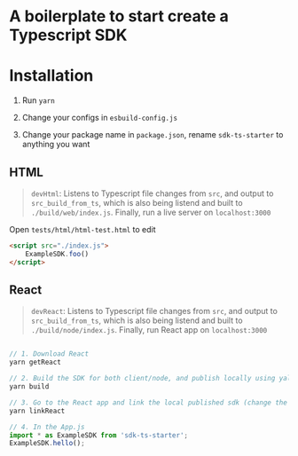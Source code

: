 # A boilerplate to start create a Typescript SDK 

# Installation

1. Run `yarn`

2. Change your configs in `esbuild-config.js`

3. Change your package name in `package.json`, rename `sdk-ts-starter` to anything you want

## HTML

> `devHtml`: Listens to Typescript file changes from `src`, and output to `src_build_from_ts`, which is also being listend and built to `./build/web/index.js`. Finally, run a live server on `localhost:3000` 

Open `tests/html/html-test.html` to edit

```html
<script src="./index.js">
    ExampleSDK.foo()
</script>
```

## React

> `devReact`: Listens to Typescript file changes from `src`, and output to `src_build_from_ts`, which is also being listend and built to `./build/node/index.js`. Finally, run React app on `localhost:3000` 

```js

// 1. Download React
yarn getReact

// 2. Build the SDK for both client/node, and publish locally using yalc
yarn build

// 3. Go to the React app and link the local published sdk (change the name of the package name `sdk-ts-starter` to something you desired)
yarn linkReact

// 4. In the App.js
import * as ExampleSDK from 'sdk-ts-starter';
ExampleSDK.hello();

```